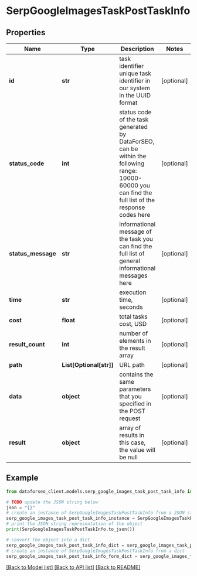# SerpGoogleImagesTaskPostTaskInfo


## Properties

Name | Type | Description | Notes
------------ | ------------- | ------------- | -------------
**id** | **str** | task identifier unique task identifier in our system in the UUID format | [optional] 
**status_code** | **int** | status code of the task generated by DataForSEO, can be within the following range: 10000-60000 you can find the full list of the response codes here | [optional] 
**status_message** | **str** | informational message of the task you can find the full list of general informational messages here | [optional] 
**time** | **str** | execution time, seconds | [optional] 
**cost** | **float** | total tasks cost, USD | [optional] 
**result_count** | **int** | number of elements in the result array | [optional] 
**path** | **List[Optional[str]]** | URL path | [optional] 
**data** | **object** | contains the same parameters that you specified in the POST request | [optional] 
**result** | **object** | array of results in this case, the value will be null | [optional] 

## Example

```python
from dataforseo_client.models.serp_google_images_task_post_task_info import SerpGoogleImagesTaskPostTaskInfo

# TODO update the JSON string below
json = "{}"
# create an instance of SerpGoogleImagesTaskPostTaskInfo from a JSON string
serp_google_images_task_post_task_info_instance = SerpGoogleImagesTaskPostTaskInfo.from_json(json)
# print the JSON string representation of the object
print(SerpGoogleImagesTaskPostTaskInfo.to_json())

# convert the object into a dict
serp_google_images_task_post_task_info_dict = serp_google_images_task_post_task_info_instance.to_dict()
# create an instance of SerpGoogleImagesTaskPostTaskInfo from a dict
serp_google_images_task_post_task_info_form_dict = serp_google_images_task_post_task_info.from_dict(serp_google_images_task_post_task_info_dict)
```
[[Back to Model list]](../README.md#documentation-for-models) [[Back to API list]](../README.md#documentation-for-api-endpoints) [[Back to README]](../README.md)


